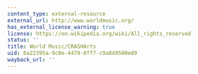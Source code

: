 ```yaml
---
content_type: external-resource
external_url: http://www.worldmusic.org/
has_external_license_warning: true
license: https://en.wikipedia.org/wiki/All_rights_reserved
status: ''
title: World Music/CRASHArts
uid: 8a22395a-9c0e-4479-8ff7-c9a849500e89
wayback_url: ''
---
```


